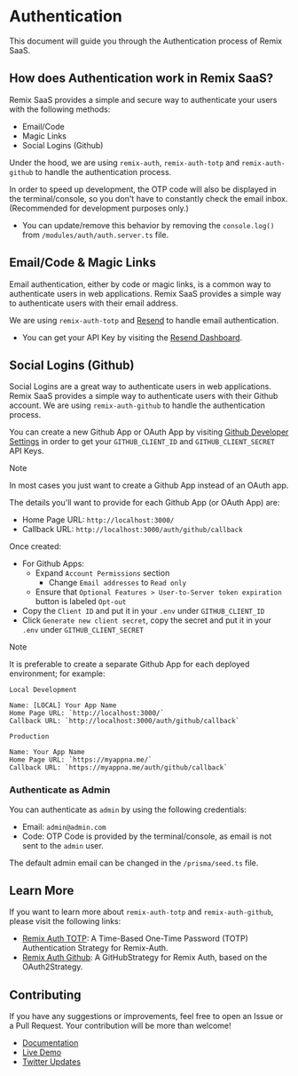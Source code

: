 # Authentication

This document will guide you through the Authentication process of Remix SaaS.

## How does Authentication work in Remix SaaS?

Remix SaaS provides a simple and secure way to authenticate your users with the following methods:

- Email/Code
- Magic Links
- Social Logins (Github)

Under the hood, we are using `remix-auth`, `remix-auth-totp` and `remix-auth-github` to handle the authentication process.

In order to speed up development, the OTP code will also be displayed in the terminal/console, so you don't have to constantly check the email inbox. (Recommended for development purposes only.)

- You can update/remove this behavior by removing the `console.log()` from `/modules/auth/auth.server.ts` file.

## Email/Code & Magic Links

Email authentication, either by code or magic links, is a common way to authenticate users in web applications. Remix SaaS provides a simple way to authenticate users with their email address.

We are using `remix-auth-totp` and [Resend](https://resend.com) to handle email authentication.

- You can get your API Key by visiting the [Resend Dashboard](https://resend.com/api-keys).

## Social Logins (Github)

Social Logins are a great way to authenticate users in web applications. Remix SaaS provides a simple way to authenticate users with their Github account. We are using `remix-auth-github` to handle the authentication process.

You can create a new Github App or OAuth App by visiting [Github Developer Settings](https://github.com/settings/developers) in order to get your `GITHUB_CLIENT_ID` and `GITHUB_CLIENT_SECRET` API Keys.

> [!NOTE]
> In most cases you just want to create a Github App instead of an OAuth app.

The details you'll want to provide for each Github App (or OAuth App) are:

- Home Page URL: `http://localhost:3000/`
- Callback URL: `http://localhost:3000/auth/github/callback`

Once created:

- For Github Apps:
  - Expand `Account Permissions` section
    - Change `Email addresses` to `Read only`
  - Ensure that `Optional Features > User-to-Server token expiration` button is labeled `Opt-out`
- Copy the `Client ID` and put it in your `.env` under `GITHUB_CLIENT_ID`
- Click `Generate new client secret`, copy the secret and put it in your `.env` under `GITHUB_CLIENT_SECRET`

> [!NOTE]
> It is preferable to create a separate Github App for each deployed environment; for example:
>
> `Local Development`
>
> ```
> Name: [LOCAL] Your App Name
> Home Page URL: `http://localhost:3000/`
> Callback URL: `http://localhost:3000/auth/github/callback`
> ```
>
> `Production`
>
> ```
> Name: Your App Name
> Home Page URL: `https://myappna.me/`
> Callback URL: `https://myappna.me/auth/github/callback`
> ```

### Authenticate as Admin

You can authenticate as `admin` by using the following credentials:

- Email: `admin@admin.com`
- Code: OTP Code is provided by the terminal/console, as email is not sent to the `admin` user.

The default admin email can be changed in the `/prisma/seed.ts` file.

## Learn More

If you want to learn more about `remix-auth-totp` and `remix-auth-github`, please visit the following links:

- [Remix Auth TOTP](https://github.com/dev-xo/remix-auth-totp): A Time-Based One-Time Password (TOTP) Authentication Strategy for Remix-Auth.
- [Remix Auth Github](https://github.com/sergiodxa/remix-auth-github): A GitHubStrategy for Remix Auth, based on the OAuth2Strategy.

## Contributing

If you have any suggestions or improvements, feel free to open an Issue or a Pull Request. Your contribution will be more than welcome!

- [Documentation](https://github.com/dev-xo/remix-saas/tree/main/docs#getting-started)
- [Live Demo](https://remix-saas.fly.dev)
- [Twitter Updates](https://twitter.com/DanielKanem)
